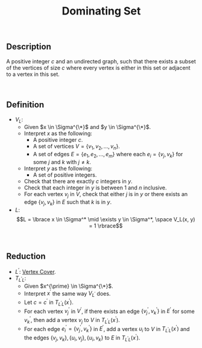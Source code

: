 # $$\text{Dominating Set}$$

<br>

## Description

A positive integer $c$ and an undirected graph, such that there exists a subset of the vertices of size $c$ where every vertex is either in this set or adjacent to a vertex in this set.

<br>

## Definition

- $V_L$:
  - Given $x \in \Sigma^{\*}$ and $y \in \Sigma^{\*}$.
  - Interpret $x$ as the following:
    - A positive integer $c$.
    - A set of vertices $V = \lbrace v_1, v_2, ..., v_n \rbrace$.
    - A set of edges $E = \lbrace e_1, e_2, ..., e_m \rbrace$ where each $e_i = \lbrace v_j, v_k \rbrace$ for some $j$ and $k$ with $j \neq k$.
  - Interpret $y$ as the following:
    - A set of positive integers.
  - Check that there are exactly $c$ integers in $y$.
  - Check that each integer in $y$ is between $1$ and $n$ inclusive.
  - For each vertex $v_j$ in $V$, check that either $j$ is in $y$ or there exists an edge $\lbrace v_j, v_k \rbrace$ in $E$ such that $k$ is in $y$.
- $L$: $$L = \lbrace x \in \Sigma^* \mid \exists y \in \Sigma^*, \space V_L(x, y) = 1 \rbrace$$

<br>

## Reduction

- $L^{\prime}$: [Vertex Cover](Vertex-Cover.md).
- $T_{L^{\prime}L}$:
  - Given $x^{\prime} \in \Sigma^{\*}$.
  - Interpret $x^{\prime}$ the same way $V_{L^{\prime}}$ does.
  - Let $c = c^{\prime}$ in $T_{L^{\prime}L}(x^{\prime})$.
  - For each vertex $v_j^{\prime}$ in $V^{\prime}$, if there exists an edge $\lbrace v_j^{\prime}, v_k^{\prime} \rbrace$ in $E^{\prime}$ for some $v_k^{\prime}$, then add a vertex $v_j$ to $V$ in $T_{L^{\prime}L}(x^{\prime})$.
  - For each edge $e_i^{\prime} = \lbrace v_j^{\prime}, v_k^{\prime} \rbrace$ in $E^{\prime}$, add a vertex $u_i$ to $V$ in $T_{L^{\prime}L}(x^{\prime})$ and the edges $\lbrace v_j, v_k \rbrace, \lbrace u_i, v_j \rbrace, \lbrace u_i, v_k \rbrace$ to $E$ in $T_{L^{\prime}L}(x^{\prime})$.
